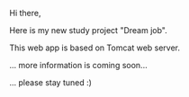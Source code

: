 Hi there, 

 Here is my new study project "Dream job".
 
This web app is based on Tomcat web server.

... more information is coming soon... 

... please stay tuned :)